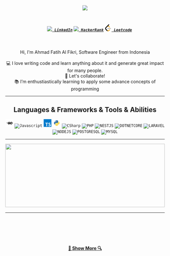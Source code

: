 <h1 align="center">
  <a href="https://git.io/typing-svg">
    <img src="https://readme-typing-svg.herokuapp.com/?lines=Hello,+There!+👋;I+am+Fatih+Al+Fikri...;Good+Day!&center=true&size=30">
  </a>
</h1>
<h5 align="center">
  <code>
    <a href="https://www.linkedin.com/in/fatih-al-fikri-b1605a170/" title="LinkedIn Profile"><img width="22" src="https://github.com/zumrudu-anka/zumrudu-anka/blob/master/images/linkedin.svg"> LinkedIn</a></code>
  <code><a href="https://www.hackerrank.com/fatihalfikri5" title="HackerRank Profile"><img width="22" src="https://github.com/zumrudu-anka/zumrudu-anka/blob/master/images/hackerrank.png"> HackerRank</a></code>
    <code><a href="https://leetcode.com/fatihalfikri5/" title="Leetcode Profile"><img width="22" src="https://github.com/afaf-tech/afaf-tech/blob/master/leetcode.png"> Leetcode</a></code>

</h5>
<br>
<p align="center">
  Hi, I'm Ahmad Fatih Al Fikri,  Software Engineer from Indonesia
  <br>
  <br>
  💻 I love writing code and learn anything about it and generate great impact for many people.
  <br>
  🔬 Let's collaborate!
  <br>
  📚 I’m enthustiastically learning to apply some advance concepts of programming

</p>

<hr>

<h2 align="center">Languages & Frameworks & Tools & Abilities</h2>

<p align="center">
      <code><img title="GO" height="25" src="https://raw.githubusercontent.com/github/explore/80688e429a7d4ef2fca1e82350fe8e3517d3494d/topics/go/go.png"></code>
    <code><img title="Javascript" height="25" src="https://github.com/zumrudu-anka/zumrudu-anka/blob/master/images/javascript.svg"></code>
    <code><img title="Typescript" height="25" src="https://raw.githubusercontent.com/devicons/devicon/master/icons/typescript/typescript-original.svg"></code>
        <code><img title="Python" height="25" src="https://raw.githubusercontent.com/github/explore/80688e429a7d4ef2fca1e82350fe8e3517d3494d/topics/python/python.png"></code>
        <code><img title="CSharp" height="25" src="https://github.com/zumrudu-anka/zumrudu-anka/blob/master/images/cSharp.svg"></code>
    <code><img title="PHP" height="30" src="https://raw.githubusercontent.com/dereknguyen269/dereknguyen269/master/images/php.svg"></code>
    <code><img title="NESTJS" height="30" src="https://nestjs.com/img/logo_text.svg"/></code>
    <code><img title="DOTNETCORE" height="25" src="https://github.com/zumrudu-anka/zumrudu-anka/blob/master/images/dotnetcore.svg"></code>
    <code><img title="LARAVEL" src="https://img.shields.io/badge/-Laravel-F55247?style=flat-square&logo=Laravel&logoColor=white"/></code>
    <code><img title="NODEJS" height="30" src="https://raw.githubusercontent.com/dereknguyen269/dereknguyen269/master/images/nodejs.png"></code>
    <code><img title="POSTGRESQL" height="30" src="https://raw.githubusercontent.com/dereknguyen269/dereknguyen269/master/images/postgresql.png"></code>
    <code><img title="MYSQL" height="30" src="https://raw.githubusercontent.com/dereknguyen269/dereknguyen269/master/images/mysql.svg"></code>
</p>

<hr>

<a href="https://github.com/afaf-tech/github-readme-stats" title="Go to Source"><img width="100%" height="200" src="https://github-readme-stats.vercel.app/api?username=afaf-tech&show_icons=true&theme=gotham"></a>

<hr>





<br><br><br><br>
<h4 align="center"><a href=https://github.com/afaf-tech?tab=repositories" title="Show Repositories">🔎 Show More 🔍</a></h4>
